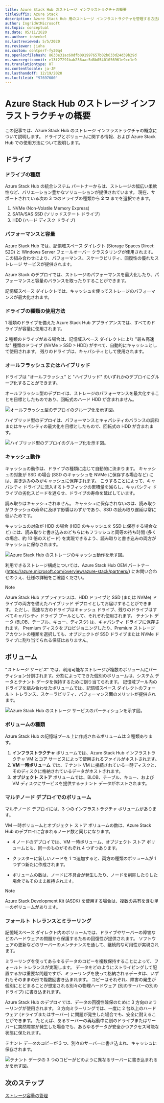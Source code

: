 ```yaml
---
title: Azure Stack Hub のストレージ インフラストラクチャの概要
titleSuffix: Azure Stack
description: Azure Stack Hub 用のストレージ インフラストラクチャを管理する方法について説明します。
author: IngridAtMicrosoft
ms.topic: conceptual
ms.date: 05/11/2020
ms.author: inhenkel
ms.lastreviewed: 5/5/2020
ms.reviewer: jiaha
ms.custom: contperf-fy20q4
ms.openlocfilehash: 8633e31ac60dfb091997657b02b633d24d39b29d
ms.sourcegitcommit: e13f27291bab236aac5d8b05401056961e9cc1e9
ms.translationtype: HT
ms.contentlocale: ja-JP
ms.lasthandoff: 12/19/2020
ms.locfileid: "97697600"
---
```

# <a name="azure-stack-hub-storage-infrastructure-overview"></a>Azure Stack Hub のストレージ インフラストラクチャの概要

この記事では、Azure Stack Hub のストレージ インフラストラクチャの概念について説明します。 ドライブとボリュームに関する情報、および Azure Stack Hub での使用方法について説明します。

## <a name="drives"></a>ドライブ

### <a name="drive-types"></a>ドライブの種類

Azure Stack Hub の統合システム パートナーからは、ストレージの幅広い柔軟性など、バリエーション豊かなソリューションが提供されています。 現在、サポートされている次の 3 つのドライブの種類から **2 つ** までを選択できます。

1. NVMe (Non-Volatile Memory Express)
1. SATA/SAS SSD (ソリッドステート ドライブ)
1. HDD (ハード ディスク ドライブ)

### <a name="performance-vs-capacity"></a>パフォーマンスと容量

Azure Stack Hub では、記憶域スペース ダイレクト (Storage Spaces Direct: S2D) と Windows Server フェールオーバー クラスタリングが使用されます。 この組み合わせにより、パフォーマンス、スケーラビリティ、回復性の優れたストレージ サービスが提供されます。

Azure Stack のデプロイでは、ストレージのパフォーマンスを最大化したり、パフォーマンスと容量のバランスを取ったりすることができます。

記憶域スペース ダイレクトでは、キャッシュを使ってストレージのパフォーマンスが最大化されます。

### <a name="how-drive-types-are-used"></a>ドライブの種類の使用方法

1 種類のドライブを備えた Azure Stack Hub アプライアンスでは、すべてのドライブが容量に使用されます。

2 種類のドライブがある場合は、記憶域スペース ダイレクトにより "最も高速な" 種類のドライブ (NVMe &gt; SSD &gt; HDD) がすべて、自動的にキャッシュとして使用されます。 残りのドライブは、キャパシティとして使用されます。

### <a name="all-flash-or-hybrid"></a>オールフラッシュまたはハイブリッド

ドライブは "オールフラッシュ" と "ハイブリッド" のいずれかのデプロイにグループ化することができます。

オールフラッシュ型のデプロイは、ストレージのパフォーマンスを最大化することを目標としたものであり、回転式のハード HDD が含まれません。

![オールフラッシュ型のデプロイのグループ化を示す図。](media/azure-stack-storage-infrastructure-overview/image1.png)


ハイブリッド型のデプロイは、パフォーマンスとキャパシティのバランスの調和またはキャパシティの最大化を目標としたもので、回転式の HDD が含まれます。

![ハイブリッド型のデプロイのグループ化を示す図。](media/azure-stack-storage-infrastructure-overview/image2.png)

### <a name="caching-behavior"></a>キャッシュ動作

キャッシュの動作は、ドライブの種類に応じて自動的に決まります。 キャッシュの対象が SSD の場合 (SSD のキャッシュを NVMe に保存する場合など) には、書き込みのみがキャッシュに保存されます。 こうすることによって、キャパシティ ドライブに流入するトラフィックの累積量を減らし、キャパシティ ドライブの劣化スピードを遅らせ、ドライブの寿命を延ばしています。

読み取りはキャッシュされません。 キャッシュに保存されないのは、読み取りがフラッシュの寿命に及ぼす影響はわずかであり、SSD の読み取り遅延は常に低いためです。

キャッシュの対象が HDD の場合 (HDD のキャッシュを SSD に保存する場合など) には、読み取りと書き込みのどちらにもフラッシュと同等の待ち時間 (多くの場合、約 10 倍のスピード) を実現できるよう、読み取りと書き込みの両方がキャッシュに保存されます。

![Azure Stack Hub のストレージのキャッシュ動作を示す図。](media/azure-stack-storage-infrastructure-overview/image3.svg)

利用できるストレージ構成については、Azure Stack Hub OEM パートナー (https://azure.microsoft.com/overview/azure-stack/partners/) にお問い合わせのうえ、仕様の詳細をご確認ください。

> [!NOTE]
> Azure Stack Hub アプライアンスは、HDD ドライブと SSD (または NVMe) ドライブの両方を備えたハイブリッド デプロイとしてお届けすることができます。 ただし、高速な方のドライブはキャッシュ ドライブ、残りのドライブはすべてキャパシティ ドライブ プールとして、それぞれ使用されます。 テナント データ (BLOB、テーブル、キュー、ディスク) は、キャパシティ ドライブに保存されます。 Premium ディスクをプロビジョニングしたり、Premium ストレージ アカウントの種類を選択しても、オブジェクトが SSD ドライブまたは NVMe ドライブに割り当てられる保証はありません。

## <a name="volumes"></a>ボリューム

"*ストレージ サービス*" では、利用可能なストレージが複数のボリュームにパーティション分割されます。分割によってできた個別のボリュームは、システム データとテナント データを保持するために割り当てられます。 記憶域プール内のドライブを組み合わせたボリュームでは、記憶域スペース ダイレクトのフォールト トレランス、スケーラビリティ、パフォーマンス面のメリットが提供されます。

![Azure Stack Hub のストレージ サービスのパーティションを示す図。](media/azure-stack-storage-infrastructure-overview/image4.svg)

### <a name="volume-types"></a>ボリュームの種類

Azure Stack Hub の記憶域プール上に作成されるボリュームは 3 種類あります。

1. **インフラストラクチャ** ボリュームでは、Azure Stack Hub インフラストラクチャ VM とコア サービスによって使用されるファイルがホストされます。
1. **VM 一時ボリューム** では、テナント VM に接続されている一時ディスクと、そのディスクに格納されているデータがホストされます。
1. **オブジェクト ストア** ボリュームでは、BLOB、テーブル、キュー、および VM ディスクにサービスを提供するテナント データがホストされます。

### <a name="volumes-in-a-multi-node-deployment"></a>マルチノード デプロイでのボリューム

マルチノード デプロイには、3 つのインフラストラクチャ ボリュームがあります。

VM 一時ボリュームとオブジェクト ストア ボリュームの数は、Azure Stack Hub のデプロイに含まれるノード数と同じになります。

- 4 ノードのデプロイでは、VM 一時ボリューム、オブジェクト ストア ボリュームとも、同一のものがそれぞれ 4 つずつあります。

- クラスターに新しいノードを 1 つ追加すると、両方の種類のボリュームが 1 つずつ新たに作成されます。

- ボリュームの数は、ノードに不具合が発生したり、ノードを削除したりした場合でもそのまま維持されます。

> [!NOTE]
> [Azure Stack Development Kit (ASDK)](../asdk/index.yml) を使用する場合は、複数の[共有](azure-stack-manage-storage-shares.md)を含む単一のボリュームがあります。

### <a name="fault-tolerance-and-mirroring"></a>フォールト トレランスとミラーリング

記憶域スペース ダイレクト内のボリュームでは、ドライブやサーバーの障害などのハードウェアの問題から保護するための回復性が提供されます。 ソフトウェアの更新などのサーバーのメンテナンスを通して、継続的な可用性が実現されます。

ミラーリングを使ってあらゆるデータのコピーを複数保持することによって、フォールト トレランスが実現します。 データをどのようにストライピングして配置するかは重要な問題ですが、ミラーリングを使って格納されるデータは、いずれもそのままの形で複数回書き込まれます。 コピーはそれぞれ、障害の発生が個別にとどまることが想定される別々の物理ハードウェア (別のサーバーの別のドライブ) に書き込まれます。 

Azure Stack Hub のデプロイでは、データの回復性確保のために 3 方向のミラーリングが使用されます。 3 方向ミラーリングでは、一度に 2 台以上のハードウェア (ドライブまたはサーバー) に問題が発生した場合でも、安全に耐えることができます。 たとえば、あるサーバーの再起動中に別のドライブまたはサーバーに突然障害が発生した場合でも、あらゆるデータが安全かつアクセス可能な状態に保たれます。

テナント データのコピーが 3 つ、別々のサーバーに書き込まれ、キャッシュに保存されます。

![テナント データの 3 つのコピーがどのように異なるサーバーに書き込まれるかを示す図。](media/azure-stack-storage-infrastructure-overview/image5.png)

## <a name="next-step"></a>次のステップ

[ストレージ容量の管理](azure-stack-manage-storage-shares.md) 
